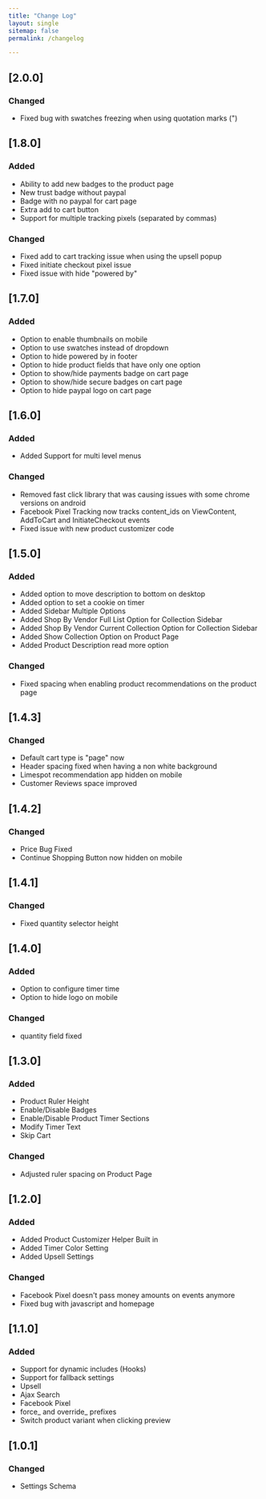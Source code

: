 ```yaml
---
title: "Change Log"
layout: single
sitemap: false
permalink: /changelog

---
```

## [2.0.0]
### Changed
- Fixed bug with swatches freezing when using quotation marks (")

## [1.8.0]

### Added
- Ability to add new badges to the product page
- New trust badge without paypal
- Badge with no paypal for cart page
- Extra add to cart button
- Support for multiple tracking pixels (separated by commas)

### Changed
- Fixed add to cart tracking issue when using the upsell popup
- Fixed initiate checkout pixel issue
- Fixed issue with hide "powered by"

## [1.7.0]

### Added
- Option to enable thumbnails on mobile
- Option to use swatches instead of dropdown
- Option to hide powered by in footer
- Option to hide product fields that have only one option
- Option to show/hide payments badge on cart page
- Option to show/hide secure badges on cart page
- Option to hide paypal logo on cart page

## [1.6.0]

### Added
- Added Support for multi level menus

### Changed
- Removed fast click library that was causing issues with some chrome versions on android
- Facebook Pixel Tracking now tracks content_ids on ViewContent, AddToCart and InitiateCheckout events
- Fixed issue with new product customizer code

## [1.5.0]

### Added
- Added option to move description to bottom on desktop
- Added option to set a cookie on timer
- Added Sidebar Multiple Options
- Added Shop By Vendor Full List Option for Collection Sidebar
- Added Shop By Vendor Current Collection Option for Collection Sidebar
- Added Show Collection Option on Product Page
- Added Product Description read more option

### Changed
- Fixed spacing when enabling product recommendations on the product page

## [1.4.3]

### Changed
- Default cart type is "page" now
- Header spacing fixed when having a non white background
- Limespot recommendation app hidden on mobile
- Customer Reviews space improved

## [1.4.2]

### Changed
- Price Bug Fixed
- Continue Shopping Button now hidden on mobile

## [1.4.1]

### Changed
- Fixed quantity selector height

## [1.4.0]

### Added
- Option to configure timer time
- Option to hide logo on mobile

### Changed
- quantity field fixed

## [1.3.0]

### Added
- Product Ruler Height
- Enable/Disable Badges
- Enable/Disable Product Timer Sections
- Modify Timer Text
- Skip Cart

### Changed
- Adjusted ruler spacing on Product Page

## [1.2.0]

### Added
- Added Product Customizer Helper Built in
- Added Timer Color Setting
- Added Upsell Settings

### Changed
- Facebook Pixel doesn't pass money amounts on events anymore
- Fixed bug with javascript and homepage

## [1.1.0]

### Added
- Support for dynamic includes (Hooks)
- Support for fallback settings
- Upsell
- Ajax Search
- Facebook Pixel
- force_ and override_ prefixes
- Switch product variant when clicking preview

## [1.0.1]

### Changed
- Settings Schema
